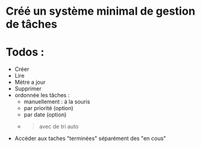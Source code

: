 
# Créé un système minimal de gestion de tâches

# Todos :

- Créer
- Lire
- Mètre a jour
- Supprimer
- ordonnée les tâches :
    - manuellement : à la souris
    - par priorité (option)
    - par date (option)
    - > avec de tri auto
- Accéder aux taches "terminées" séparément des "en cous"
